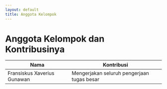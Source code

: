 ```yaml
---
layout: default
title: Anggota Kelompok
---
```


# Anggota Kelompok dan Kontribusinya  

| Nama                | Kontribusi                                    |
|---------------------|----------------------------------------------|
| Fransiskus Xaverius Gunawan| Mengerjakan seluruh pengerjaan tugas besar|

